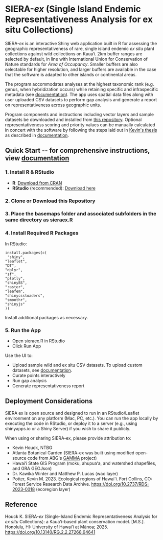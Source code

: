# SIERA-*ex* (Single Island Endemic Representativeness Analysis for ex situ Collections) 
SIERA-*ex* is an interactive Shiny web application built in R for assessing the geographic representativeness of rare, single island endemic *ex situ* plant collections against wild collections on Kaua‘i. 2km buffer ranges are selected by default, in line with International Union for Conservation of Nature standards for *Area of Occupancy*. Smaller buffers are also selectable for higher resolution, and larger buffers are available in the case that the software is adapted to other islands or continental areas.

The program accommodates analyses at the highest taxonomic rank (e.g. genus, when hybridization occurs) while retaining specific and infraspecific metadata (see [documentation](https://github.com/plantrecords/sieraex/blob/main/comprehensive_instructions.md#siera-ex-documentation)). The app uses spatial data files along with user uploaded CSV datasets to perform gap analysis and generate a report on representativeness across geographic units. 

Program components and instructions including vector layers and sample datasets be downloaded and installed from [this repository](https://github.com/plantrecords/sieraex). Optional representativeness scoring and priority values can be manually calculated in concert with the software by following the steps laid out in [Kevin's thesis](https://doi.org/10.13140/RG.2.2.27268.64641) as described in [documentation](https://github.com/plantrecords/sieraex/blob/main/comprehensive_instructions.md#siera-ex-documentation). 

## Quick Start -- for comprehensive instructions, view [documentation](https://github.com/plantrecords/sieraex/blob/main/comprehensive_instructions.md#siera-ex-documentation)

### 1. Install R & RStudio
- **R**: [Download from CRAN](http://cran.r-project.org)  
- **RStudio** (recommended): [Download here](https://posit.co/download/rstudio-desktop)

### 2. Clone or Download this Repository
### 3. Place the basemaps folder and associated subfolders in the same directory as sieraex.R
### 4. Install Required R Packages

In RStudio:

    install.packages(c(
     "shiny",
    "leaflet",
    "DT",
    "dplyr",
    "sf",
    "plotly",
    "shinyBS",
    "raster",
    "leafem",
    "shinycssloaders",
    "smoothr",
    "shinyjs"
    ))

Install additional packages as necessary.

### 5. Run the App

- Open sieraex.R in RStudio
- Click Run App

Use the UI to:

- Upload sample wild and ex situ CSV datasets. To upload custom datasets, see [documentation](https://github.com/plantrecords/sieraex/blob/main/comprehensive_instructions.md#siera-ex-documentation).
- Curate points interactively
- Run gap analysis
- Generate representativeness report

## Deployment Considerations

SIERA ex is open source and designed to run in an RStudio/Leaflet environment on any platform (Mac, PC, etc.). You can run the app locally by executing the code in RStudio, or deploy it to a server (e.g., using shinyapps.io or a Shiny Server) if you wish to share it publicly.

When using or sharing SIERA-ex, please provide attribution to:

- Kevin Houck, NTBG
- Atlanta Botanical Garden (SIERA-ex was built using modified open-source code from ABG's [GAMMA](https://github.com/AtlantaBotanicalGarden/gap-analysis-shiny-app) project)
- Hawai‘i State GIS Program (moku, ahupuaʻa, and watershed shapefiles, and GRA GEOJson)
- Dr. Kawika Winter and Matthew P. Lucas (wao layer)
- Potter, Kevin M. 2023. Ecological regions of Hawai'i. Fort Collins, CO: Forest Service Research Data Archive. https://doi.org/10.2737/RDS-2023-0018 (ecoregion layer)

## Reference

Houck K. SIERA-*ex* (Single-Island Endemic Representativeness Analysis for *ex situ* Collections): a Kauaʻi-based plant conservation model. [M.S.]. Honolulu, HI: University of Hawai’i at Mānoa; 2025. https://doi.org/10.13140/RG.2.2.27268.64641
